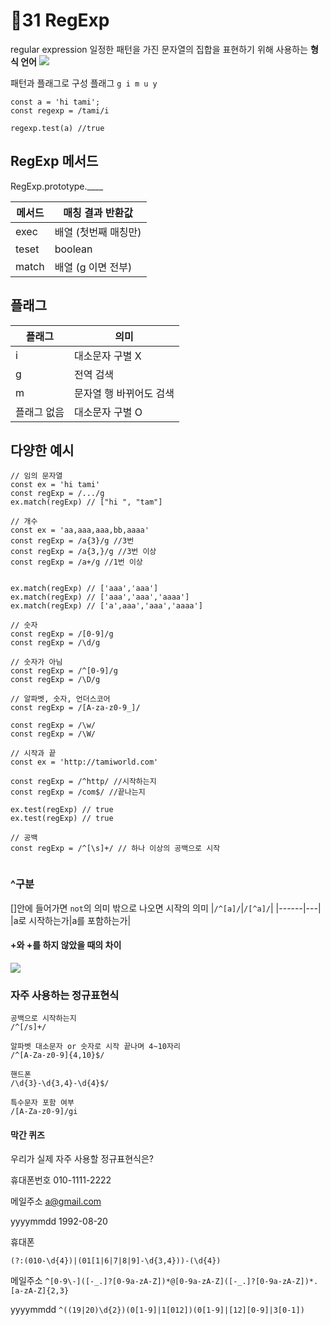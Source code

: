 # 📒31 RegExp
regular expression
일정한 패턴을 가진 문자열의 집합을 표현하기 위해 사용하는 **형식 언어**
![](https://i.imgur.com/2M31JSD.png)

패턴과 플래그로 구성
플래그 `g i m u y`
```javascript=
const a = 'hi tami';
const regexp = /tami/i

regexp.test(a) //true
```
## RegExp 메서드
RegExp.prototype.____

|메서드|매칭 결과 반환값|
|------|---|
|exec|배열 (첫번째 매칭만)|
|teset|boolean|
|match|배열 (g 이면 전부)|

## 플래그

|플래그|의미|
|------|---|
|i|대소문자 구별 X|
|g|전역 검색|
|m|문자열 행 바뀌어도 검색|
|플래그 없음|대소문자 구별 O|


## 다양한 예시
```javascript=
// 임의 문자열 
const ex = 'hi tami'
const regExp = /.../g
ex.match(regExp) // ["hi ", "tam"]

// 개수
const ex = 'aa,aaa,aaa,bb,aaaa'
const regExp = /a{3}/g //3번
const regExp = /a{3,}/g //3번 이상
const regExp = /a+/g //1번 이상


ex.match(regExp) // ['aaa','aaa']
ex.match(regExp) // ['aaa','aaa','aaaa']
ex.match(regExp) // ['a',aaa','aaa','aaaa']

// 숫자
const regExp = /[0-9]/g
const regExp = /\d/g

// 숫자가 아님 
const regExp = /^[0-9]/g
const regExp = /\D/g

// 알파벳, 숫자, 언더스코어
const regExp = /[A-za-z0-9_]/

const regExp = /\w/
const regExp = /\W/

// 시작과 끝
const ex = 'http://tamiworld.com'

const regExp = /^http/ //시작하는지
const regExp = /com$/ //끝나는지

ex.test(regExp) // true
ex.test(regExp) // true

// 공백 
const regExp = /^[\s]+/ // 하나 이상의 공백으로 시작


```

### ^구분 
[]안에 들어가면 `not`의 의미 밖으로 나오면 시작의 의미
|``/^[a]/``|``/[^a]/``|
|------|---|
|a로 시작하는가|a를 포함하는가|

#### +와 +를 하지 않았을 때의 차이
![](https://i.imgur.com/VjM9YID.png)


### 자주 사용하는 정규표현식
```javascript=
공백으로 시작하는지
/^[/s]+/

알파벳 대소문자 or 숫자로 시작 끝나며 4~10자리
/^[A-Za-z0-9]{4,10}$/

핸드폰
/\d{3}-\d{3,4}-\d{4}$/

특수문자 포함 여부
/[A-Za-z0-9]/gi

```

#### 막간 퀴즈 
우리가 실제 자주 사용할 정규표현식은?

휴대폰번호
010-1111-2222

메일주소
a@gmail.com

yyyymmdd
1992-08-20




휴대폰

`(?:(010-\d{4})|(01[1|6|7|8|9]-\d{3,4}))-(\d{4})`

메일주소
`^[0-9\-]([-_.]?[0-9a-zA-Z])*@[0-9a-zA-Z]([-_.]?[0-9a-zA-Z])*.[a-zA-Z]{2,3}`

yyyymmdd
`^((19|20)\d{2})(0[1-9]|1[012])(0[1-9]|[12][0-9]|3[0-1])`
